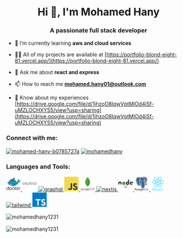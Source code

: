 <h1 align="center">Hi 👋, I'm Mohamed Hany</h1>
<h3 align="center">A passionate full stack developer</h3>

- 🌱 I’m currently learning **aws and cloud services**

- 👨‍💻 All of my projects are available at [https://portfolio-blond-eight-81.vercel.app/](https://portfolio-blond-eight-81.vercel.app/)

- 💬 Ask me about **react and express**

- 📫 How to reach me **mohamed.hany01@outlook.com**

- 📄 Know about my experiences [https://drive.google.com/file/d/1ihzoO8IqwVptMlOd4iSf-uMZLOCHXYS5/view?usp=sharing](https://drive.google.com/file/d/1ihzoO8IqwVptMlOd4iSf-uMZLOCHXYS5/view?usp=sharing)

<h3 align="left">Connect with me:</h3>
<p align="left">
<a href="https://linkedin.com/in/mohamed-hany-b0785727a" target="blank"><img align="center" src="https://raw.githubusercontent.com/rahuldkjain/github-profile-readme-generator/master/src/images/icons/Social/linked-in-alt.svg" alt="mohamed-hany-b0785727a" height="30" width="40" /></a>
<a href="https://www.leetcode.com/mohamedhany" target="blank"><img align="center" src="https://raw.githubusercontent.com/rahuldkjain/github-profile-readme-generator/master/src/images/icons/Social/leet-code.svg" alt="mohamedhany" height="30" width="40" /></a>
</p>

<h3 align="left">Languages and Tools:</h3>
<p align="left"> <a href="https://www.docker.com/" target="_blank" rel="noreferrer"> <img src="https://raw.githubusercontent.com/devicons/devicon/master/icons/docker/docker-original-wordmark.svg" alt="docker" width="40" height="40"/> </a> <a href="https://expressjs.com" target="_blank" rel="noreferrer"> <img src="https://raw.githubusercontent.com/devicons/devicon/master/icons/express/express-original-wordmark.svg" alt="express" width="40" height="40"/> </a> <a href="https://graphql.org" target="_blank" rel="noreferrer"> <img src="https://www.vectorlogo.zone/logos/graphql/graphql-icon.svg" alt="graphql" width="40" height="40"/> </a> <a href="https://developer.mozilla.org/en-US/docs/Web/JavaScript" target="_blank" rel="noreferrer"> <img src="https://raw.githubusercontent.com/devicons/devicon/master/icons/javascript/javascript-original.svg" alt="javascript" width="40" height="40"/> </a> <a href="https://www.mongodb.com/" target="_blank" rel="noreferrer"> <img src="https://raw.githubusercontent.com/devicons/devicon/master/icons/mongodb/mongodb-original-wordmark.svg" alt="mongodb" width="40" height="40"/> </a> <a href="https://nextjs.org/" target="_blank" rel="noreferrer"> <img src="https://cdn.worldvectorlogo.com/logos/nextjs-2.svg" alt="nextjs" width="40" height="40"/> </a> <a href="https://nodejs.org" target="_blank" rel="noreferrer"> <img src="https://raw.githubusercontent.com/devicons/devicon/master/icons/nodejs/nodejs-original-wordmark.svg" alt="nodejs" width="40" height="40"/> </a> <a href="https://www.postgresql.org" target="_blank" rel="noreferrer"> <img src="https://raw.githubusercontent.com/devicons/devicon/master/icons/postgresql/postgresql-original-wordmark.svg" alt="postgresql" width="40" height="40"/> </a> <a href="https://reactjs.org/" target="_blank" rel="noreferrer"> <img src="https://raw.githubusercontent.com/devicons/devicon/master/icons/react/react-original-wordmark.svg" alt="react" width="40" height="40"/> </a> <a href="https://tailwindcss.com/" target="_blank" rel="noreferrer"> <img src="https://www.vectorlogo.zone/logos/tailwindcss/tailwindcss-icon.svg" alt="tailwind" width="40" height="40"/> </a> <a href="https://www.typescriptlang.org/" target="_blank" rel="noreferrer"> <img src="https://raw.githubusercontent.com/devicons/devicon/master/icons/typescript/typescript-original.svg" alt="typescript" width="40" height="40"/> </a> </p>

<p><img align="center" src="https://github-readme-stats.vercel.app/api/top-langs?username=mohamedhany1231&show_icons=true&theme=tokyonight&locale=en&layout=compact" alt="mohamedhany1231" /></p>

<p><img align="center" src="https://github-readme-streak-stats.herokuapp.com/?user=mohamedhany1231&" alt="mohamedhany1231" /></p>
